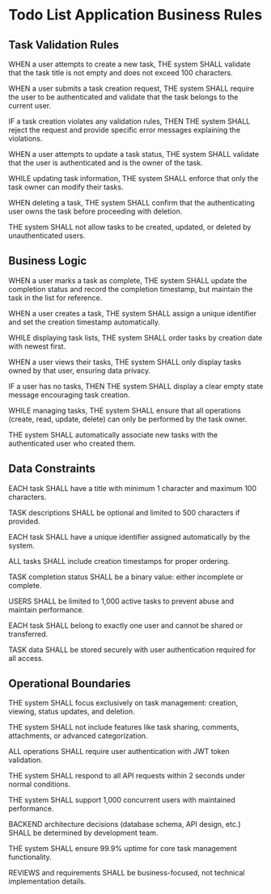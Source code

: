 # Todo List Application Business Rules

## Task Validation Rules

WHEN a user attempts to create a new task, THE system SHALL validate that the task title is not empty and does not exceed 100 characters.

WHEN a user submits a task creation request, THE system SHALL require the user to be authenticated and validate that the task belongs to the current user.

IF a task creation violates any validation rules, THEN THE system SHALL reject the request and provide specific error messages explaining the violations.

WHEN a user attempts to update a task status, THE system SHALL validate that the user is authenticated and is the owner of the task.

WHILE updating task information, THE system SHALL enforce that only the task owner can modify their tasks.

WHEN deleting a task, THE system SHALL confirm that the authenticating user owns the task before proceeding with deletion.

THE system SHALL not allow tasks to be created, updated, or deleted by unauthenticated users.

## Business Logic

WHEN a user marks a task as complete, THE system SHALL update the completion status and record the completion timestamp, but maintain the task in the list for reference.

WHEN a user creates a task, THE system SHALL assign a unique identifier and set the creation timestamp automatically.

WHILE displaying task lists, THE system SHALL order tasks by creation date with newest first.

WHEN a user views their tasks, THE system SHALL only display tasks owned by that user, ensuring data privacy.

IF a user has no tasks, THEN THE system SHALL display a clear empty state message encouraging task creation.

WHILE managing tasks, THE system SHALL ensure that all operations (create, read, update, delete) can only be performed by the task owner.

THE system SHALL automatically associate new tasks with the authenticated user who created them.

## Data Constraints

EACH task SHALL have a title with minimum 1 character and maximum 100 characters.

TASK descriptions SHALL be optional and limited to 500 characters if provided.

EACH task SHALL have a unique identifier assigned automatically by the system.

ALL tasks SHALL include creation timestamps for proper ordering.

TASK completion status SHALL be a binary value: either incomplete or complete.

USERS SHALL be limited to 1,000 active tasks to prevent abuse and maintain performance.

EACH task SHALL belong to exactly one user and cannot be shared or transferred.

TASK data SHALL be stored securely with user authentication required for all access.

## Operational Boundaries

THE system SHALL focus exclusively on task management: creation, viewing, status updates, and deletion.

THE system SHALL not include features like task sharing, comments, attachments, or advanced categorization.

ALL operations SHALL require user authentication with JWT token validation.

THE system SHALL respond to all API requests within 2 seconds under normal conditions.

THE system SHALL support 1,000 concurrent users with maintained performance.

BACKEND architecture decisions (database schema, API design, etc.) SHALL be determined by development team.

THE system SHALL ensure 99.9% uptime for core task management functionality.

REVIEWS and requirements SHALL be business-focused, not technical implementation details.
